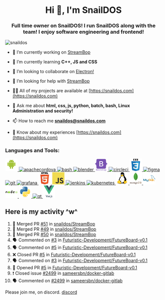 <h1 align="center">Hi 👋, I'm SnailDOS</h1>
<h3 align="center">Full time owner on SnailDOS! I run SnailDOS along with the team! I enjoy software engineering and frontend!</h3>

<p align="left"> <img src="https://komarev.com/ghpvc/?username=snaildos&label=Profile%20views&color=0e75b6&style=flat" alt="snaildos" /> </p>

- 🔭 I’m currently working on [StreamBop](https://snaildos.com/streambop)

- 🌱 I’m currently learning **C++, JS and CSS**

- 👯 I’m looking to collaborate on [Electron!](https://github.com/electron)

- 🤝 I’m looking for help with [StreamBop](https://github.com/snaildos/StreamBop)

- 👨‍💻 All of my projects are available at [https://snaildos.com](https://snaildos.com)

- 💬 Ask me about **html, css, js, python, batch, bash, Linux Administration and security!**

- 📫 How to reach me **snaildos@snaildos.com**

- 📄 Know about my experiences [https://snaildos.com](https://snaildos.com)

<h3 align="left">Languages and Tools:</h3>
<p align="left"> <a href="https://developer.android.com" target="_blank"> <img src="https://raw.githubusercontent.com/devicons/devicon/master/icons/android/android-original-wordmark.svg" alt="android" width="40" height="40"/> </a> <a href="https://cordova.apache.org/" target="_blank"> <img src="https://www.vectorlogo.zone/logos/apache_cordova/apache_cordova-icon.svg" alt="apachecordova" width="40" height="40"/> </a> <a href="https://www.gnu.org/software/bash/" target="_blank"> <img src="https://www.vectorlogo.zone/logos/gnu_bash/gnu_bash-icon.svg" alt="bash" width="40" height="40"/> </a> <a href="https://www.blender.org/" target="_blank"> <img src="https://download.blender.org/branding/community/blender_community_badge_white.svg" alt="blender" width="40" height="40"/> </a> <a href="https://getbootstrap.com" target="_blank"> <img src="https://raw.githubusercontent.com/devicons/devicon/master/icons/bootstrap/bootstrap-plain-wordmark.svg" alt="bootstrap" width="40" height="40"/> </a> <a href="https://circleci.com" target="_blank"> <img src="https://www.vectorlogo.zone/logos/circleci/circleci-icon.svg" alt="circleci" width="40" height="40"/> </a> <a href="https://www.w3schools.com/css/" target="_blank"> <img src="https://raw.githubusercontent.com/devicons/devicon/master/icons/css3/css3-original-wordmark.svg" alt="css3" width="40" height="40"/> </a> <a href="https://www.figma.com/" target="_blank"> <img src="https://www.vectorlogo.zone/logos/figma/figma-icon.svg" alt="figma" width="40" height="40"/> </a> <a href="https://git-scm.com/" target="_blank"> <img src="https://www.vectorlogo.zone/logos/git-scm/git-scm-icon.svg" alt="git" width="40" height="40"/> </a> <a href="https://grafana.com" target="_blank"> <img src="https://www.vectorlogo.zone/logos/grafana/grafana-icon.svg" alt="grafana" width="40" height="40"/> </a> <a href="https://www.w3.org/html/" target="_blank"> <img src="https://raw.githubusercontent.com/devicons/devicon/master/icons/html5/html5-original-wordmark.svg" alt="html5" width="40" height="40"/> </a> <a href="https://developer.mozilla.org/en-US/docs/Web/JavaScript" target="_blank"> <img src="https://raw.githubusercontent.com/devicons/devicon/master/icons/javascript/javascript-original.svg" alt="javascript" width="40" height="40"/> </a> <a href="https://www.jenkins.io" target="_blank"> <img src="https://www.vectorlogo.zone/logos/jenkins/jenkins-icon.svg" alt="jenkins" width="40" height="40"/> </a> <a href="https://kubernetes.io" target="_blank"> <img src="https://www.vectorlogo.zone/logos/kubernetes/kubernetes-icon.svg" alt="kubernetes" width="40" height="40"/> </a> <a href="https://www.linux.org/" target="_blank"> <img src="https://raw.githubusercontent.com/devicons/devicon/master/icons/linux/linux-original.svg" alt="linux" width="40" height="40"/> </a> <a href="https://www.mongodb.com/" target="_blank"> <img src="https://raw.githubusercontent.com/devicons/devicon/master/icons/mongodb/mongodb-original-wordmark.svg" alt="mongodb" width="40" height="40"/> </a> <a href="https://www.mysql.com/" target="_blank"> <img src="https://raw.githubusercontent.com/devicons/devicon/master/icons/mysql/mysql-original-wordmark.svg" alt="mysql" width="40" height="40"/> </a> <a href="https://nodejs.org" target="_blank"> <img src="https://raw.githubusercontent.com/devicons/devicon/master/icons/nodejs/nodejs-original-wordmark.svg" alt="nodejs" width="40" height="40"/> </a> <a href="https://www.python.org" target="_blank"> <img src="https://raw.githubusercontent.com/devicons/devicon/master/icons/python/python-original.svg" alt="python" width="40" height="40"/> </a> <a href="https://www.qt.io/" target="_blank"> <img src="https://upload.wikimedia.org/wikipedia/commons/0/0b/Qt_logo_2016.svg" alt="qt" width="40" height="40"/> </a> <a href="https://vuejs.org/" target="_blank"> <img src="https://raw.githubusercontent.com/devicons/devicon/master/icons/vuejs/vuejs-original-wordmark.svg" alt="vuejs" width="40" height="40"/> </a> </p>

## Here is my activity ^w^
<!--START_SECTION:activity-->
1. 🎉 Merged PR [#51](https://github.com/snaildos/StreamBop/pull/51) in [snaildos/StreamBop](https://github.com/snaildos/StreamBop)
2. 🎉 Merged PR [#49](https://github.com/snaildos/StreamBop/pull/49) in [snaildos/StreamBop](https://github.com/snaildos/StreamBop)
3. 🎉 Merged PR [#50](https://github.com/snaildos/StreamBop/pull/50) in [snaildos/StreamBop](https://github.com/snaildos/StreamBop)
4. 🗣 Commented on [#3](https://github.com/Futuristic-Development/FutureBoard-v0.1/issues/3) in [Futuristic-Development/FutureBoard-v0.1](https://github.com/Futuristic-Development/FutureBoard-v0.1)
5. 🗣 Commented on [#5](https://github.com/Futuristic-Development/FutureBoard-v0.1/issues/5) in [Futuristic-Development/FutureBoard-v0.1](https://github.com/Futuristic-Development/FutureBoard-v0.1)
6. ❌ Closed PR [#5](https://github.com/Futuristic-Development/FutureBoard-v0.1/pull/5) in [Futuristic-Development/FutureBoard-v0.1](https://github.com/Futuristic-Development/FutureBoard-v0.1)
7. 🗣 Commented on [#3](https://github.com/Futuristic-Development/FutureBoard-v0.1/issues/3) in [Futuristic-Development/FutureBoard-v0.1](https://github.com/Futuristic-Development/FutureBoard-v0.1)
8. 💪 Opened PR [#5](https://github.com/Futuristic-Development/FutureBoard-v0.1/pull/5) in [Futuristic-Development/FutureBoard-v0.1](https://github.com/Futuristic-Development/FutureBoard-v0.1)
9. ❗️ Closed issue [#2499](https://github.com/sameersbn/docker-gitlab/issues/2499) in [sameersbn/docker-gitlab](https://github.com/sameersbn/docker-gitlab)
10. 🗣 Commented on [#2499](https://github.com/sameersbn/docker-gitlab/issues/2499) in [sameersbn/docker-gitlab](https://github.com/sameersbn/docker-gitlab)
<!--END_SECTION:activity-->
Please join me, on discord.
[discord](https://invite.gg/snaildos)
